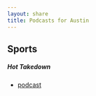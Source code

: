 ```yaml
---
layout: share
title: Podcasts for Austin 
---
```





## Sports

##### Hot Takedown

* [podcast](http://fivethirtyeight.com/tag/hot-takedown/)